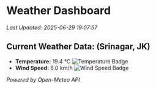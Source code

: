 
# Weather Dashboard

_Last Updated: 2025-06-29 19:07:57_

## Current Weather Data: (Srinagar, JK)
- **Temperature:** 19.4 °C ![Temperature Badge](https://img.shields.io/badge/Temperature-Low%20Temp-blue)
- **Wind Speed:** 8.0 km/h ![Wind Speed Badge](https://img.shields.io/badge/Wind%20Speed-Light%20Wind-blue)

*Powered by Open-Meteo API*
